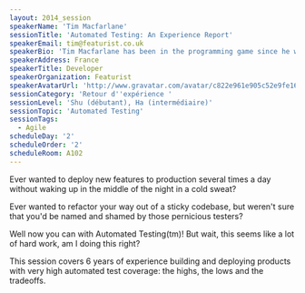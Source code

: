 ```yaml
---
layout: 2014_session
speakerName: 'Tim Macfarlane'
sessionTitle: 'Automated Testing: An Experience Report'
speakerEmail: tim@featurist.co.uk
speakerBio: 'Tim Macfarlane has been in the programming game since he was just a wee tacker writing adventure games in BASIC when he was 10 using only IF statements. Since then he has come to appreciate the finer points of polymorphism, functional programming and automated testing, and has become addicted to writing programming languages and grumbling about agile project management tools.'
speakerAddress: France
speakerTitle: Developer
speakerOrganization: Featurist
speakerAvatarUrl: 'http://www.gravatar.com/avatar/c822e961e905c52e9fe1694193ede342?size=200&default=mm'
sessionCategory: 'Retour d''expérience '
sessionLevel: 'Shu (débutant), Ha (intermédiaire)'
sessionTopic: 'Automated Testing'
sessionTags:
  - Agile
scheduleDay: '2'
scheduleOrder: '2'
scheduleRoom: A102
---
```


Ever wanted to deploy new features to production several times a day without waking up in the middle of the night in a cold sweat?

Ever wanted to refactor your way out of a sticky codebase, but weren't sure that you'd be named and shamed by those pernicious testers?

Well now you can with Automated Testing(tm)! But wait, this seems like a lot of hard work, am I doing this right?

This session covers 6 years of experience building and deploying products with very high automated test coverage: the highs, the lows and the tradeoffs.
